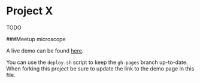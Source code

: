 # Project X

TODO 

###Meetup microscope

A live demo can be found [here](http://104.237.146.70:3000).





You can use the `deploy.sh` script to keep the `gh-pages` branch up-to-date.
When forking this project be sure to update the link to the demo page in this file.
